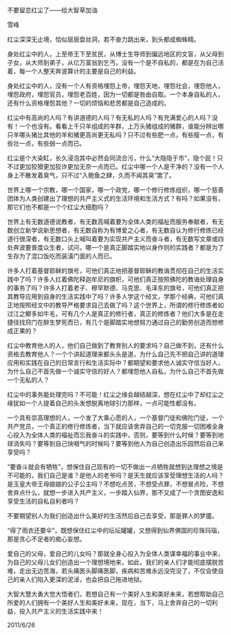 不要留恋红尘了——给大智草加油

雪峰


   红尘深深无止境，恰似层层盘丝洞，若不奋力跳出来，到头都成蜘蛛精。

   身处红尘中的人，上至帝王下至贫民，从博士生导师到偏远地区的文盲，从父母到子女，从大师到弟子，从亿万富翁到乞丐，没有一个是不自私的，都是在为自己活着，每一个人整天奔波算计的主要是自己的利益。

   身处红尘中的人，没有一个人有资格埋怨上帝，埋怨天地，埋怨社会，埋怨他人，埋怨政府，埋怨官员，埋怨老百姓，因为一切都是咎由自取。一个本身自私的人，还有什么资格埋怨其他？一切的烦恼和悲苦都是自己造成的。

   红尘中有高尚的人吗？有讲道德的人吗？有无私的人吗？有充满爱心的人吗？没有！一个也没有。看看上千只羊组成的羊群，上万头猪组成的猪群，谁能分辨出哪只羊哪头猪比其他的羊和猪更高尚更无私吗？只不过有些肥一点，有些瘦一点，有些壮一点，有些弱一点而已。

   红尘是个大染缸，长久浸泡其中必然会同流合污，什么“大隐隐于市”，隐个屁！只不过更加狡猾更加狡诈更加无奈一点而已。红尘中哪一个人是干净的？没有一个人身上不散发着臭气，只不过“入鲍鱼之肆，久而不闻其臭”罢了。

   世界上哪一个宗教，哪一个国家，哪一个政党，哪一个修行修炼组织，哪一个慈善团体为人类创建出了理想的共产主义式的生活环境和生活方式？有吗？如果没有，那它们也不都是一个个红尘大细胞吗？

   世界上有无数道德说教者，有无数高喊着要为全体人类的福祉而服务奉献者，有无数创立新学说新思想者，有无数自称为有博爱之心者，有无数自认为修行修炼已经道行很深者，有无数口头上喊叫着要为实现共产主义而奋斗者，有无数写文章或四处奔波要普度众生者，试问，哪一个是真正脚踏实地以身作则的实践者？都是为了生存为了混口饭吃而装潢门面的人而已。

   许多人打着基督耶稣的旗号，可他们真正地把基督耶稣的教诲贯彻在自己的生活实践中了吗？许多人扛着佛陀释迦牟尼的旗帜，可他们真正按照佛陀的教诲处理自身的事务了吗？许多人打着老子、穆罕默德、马克思、毛泽东的旗号，可他们真正把其教导应用到自身的生活实践中了吗？许多人学这个经文，学那个经典，可他们真正地按照经文中的教导严格要求自己去做了吗？这个世界上，所谓的修行修炼者如过江之鲫多如牛毛，可有几个人是真正的修行者，真正的修炼者？他们大多是在走捷径找窍门在醉生梦死而已，有几个是脚踏实地想努力通过自己的勤劳创造而想修成正果的？

   红尘中教育他人的人，他们自己做到了教育别人的要求吗？自己做不到，还有什么资格去教育他人？一个个讲起道理来都头头是道，为什么自己先不把自己讲的道理应用和实践在自己的日常言行和生活实际中？都期望和要求他人诚实守信当好人，为什么自己不首先做一个诚实守信的好人？都埋怨他人自私，为什么自己不首先做一个无私的人？

   红尘中的事务能处理完吗？不可能！红尘之缘会越结越深，想在红尘中了却红尘之缘犹如一个人提着自己的头发想脱离地球引力那样，一点可能性都没有。

   一个具有崇高理想的人，一个发了大乘心愿的人，一个基督门徒和佛陀门徒，一个共产党员，一个真正的修行修炼者，当下就应该舍弃自己的一切克服一切困难全身心投入为全体人类的福祉而忘我奋斗的实践中，否则，要等到什么时候？要等到地球消失吗？要等到自己快咽气的时候吗？要等到他人为自己创造出乐园然后自己来享受吗？

   “要奋斗就会有牺牲”，想保住自己现有的一切不做出一点牺牲就想到达理想之境是不可能的，我们自己是谁？是他人的老爷吗？是天生就应该享受理想生活的人吗？是玉皇大帝王母娘娘的公子公主吗？不想吃点苦，不想受点罪，不想冒点险，不想舍弃点什么，就想一步进入共产主义，一步踏入仙界，那不又成了一个贪图安逸和享受生活的自私自利者吗？

   不要期望别人为我们创造出什么美好的生活然后自己去享受，那是罪人的梦靥。

   “得了雨衣还要伞”，既想保住红尘中的坛坛罐罐，又想得到仙界佛国的珍珠玛瑙，那是贪心不足者的痴心妄想。

   爱自己的父母，爱自己的儿女吗？那就全身心投入为全体人类谋幸福的事业中来，为自己的父母儿女们创造出一个理想境地来，如此，我们的亲人们才能彻底摆脱苦难，走出无边苦海，若头痛医头脚痛医脚，疾病和苦难永远没完没了，不仅会使自己的亲人们陷入更深的泥淖，也会把自己拖进地狱。

   大智大慧大勇大觉大悟者们，若想自己有一个美好人生和美好未来，若想帮助自己所爱的人们拥有一个美好人生和美好未来，现在，当下，马上舍弃自己的一切利益，投入共产主义的生活实践中来！

   2011/6/26



